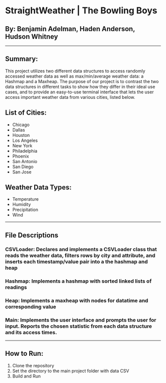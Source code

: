 
# StraightWeather | The Bowling Boys
## By: Benjamin Adelman, Haden Anderson, Hudson Whitney
----------
## Summary:

This project utilizes two different data structures to access randomly accessed weather data as well as max/min/average weather data: a Hashmap and a Maxheap. The purpose of our project is to contrast the two data structures in different tasks to show how they differ in their ideal use cases, and to provide an easy-to-use terminal interface that lets the user access important weather data from various cities, listed below.

## List of Cities:
- Chicago
- Dallas
- Houston
- Los Angeles
- New York
- Philadelphia
- Phoenix
- San Antonio
- San Diego
- San Jose

## Weather Data Types:
- Temperature
- Humidity
- Precipitation
- Wind
----------
## File Descriptions
### CSVLoader: Declares and implements a CSVLoader class that reads the weather data, filters rows by city and attribute, and inserts each timestamp/value pair into a the hashmap and heap
### Hashmap: Implements a hashmap with sorted linked lists of readings
### Heap: Implements a maxheap with nodes for datatime and corresponding value
### Main: Implements the user interface and prompts the user for input. Reports the chosen statistic from each data structure and its access times.
----------
## How to Run:
1. Clone the repository
2. Set the directory to the main project folder with data CSV
3. Build and Run


